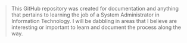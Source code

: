 > This GitHub repository was created for documentation and anything that pertains to learning the job of a System Administrator in Information Technology. I will be dabbling in areas that I believe are interesting or important to learn and document the process along the way.
